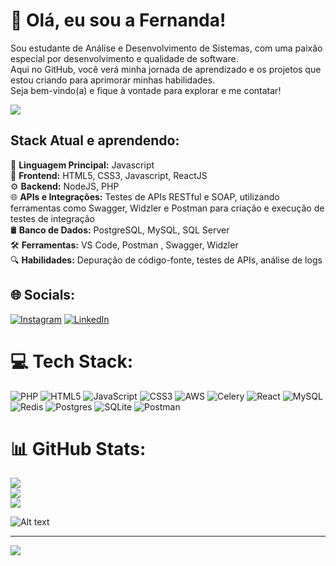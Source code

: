 # 🖖 Olá, eu sou a Fernanda!

Sou estudante de Análise e Desenvolvimento de Sistemas, com uma paixão especial por desenvolvimento e qualidade de software.  
Aqui no GitHub, você verá minha jornada de aprendizado e os projetos que estou criando para aprimorar minhas habilidades.  
Seja bem-vindo(a) e fique à vontade para explorar e me contatar!

<div align="left">
<img src="https://i.giphy.com/media/v1.Y2lkPTc5MGI3NjExbXU5dnpldjRic2RuNDFidm9ycWFwanY5Z2F5dGZ1ZmpsZDFodWE4NiZlcD12MV9pbnRlcm5hbF9naWZfYnlfaWQmY3Q9dHM/IPhL5ZvzvcGVWml71R/giphy.gif">
</div>

## Stack Atual e aprendendo:

🥇 **Linguagem Principal:** Javascript  
🎉 **Frontend:** HTML5, CSS3, Javascript, ReactJS  
⚙ **Backend:** NodeJS, PHP    
🌐 **APIs e Integrações:** Testes de APIs RESTful e SOAP, utilizando ferramentas como Swagger, Widzler e Postman para criação e execução de testes de integração  
🛢 **Banco de Dados:**  PostgreSQL, MySQL, SQL Server  
🛠️ **Ferramentas:** VS Code, Postman , Swagger, Widzler  
🔍 **Habilidades:** Depuração de código-fonte, testes de APIs, análise de logs  
## 🌐 Socials:
[![Instagram](https://img.shields.io/badge/Instagram-%23E4405F.svg?logo=Instagram&logoColor=white)](https://instagram.com/hogefer) [![LinkedIn](https://img.shields.io/badge/LinkedIn-%230077B5.svg?logo=linkedin&logoColor=white)](https://linkedin.com/in/matosfer) 

# 💻 Tech Stack:
![PHP](https://img.shields.io/badge/php-%23777BB4.svg?style=flat&logo=php&logoColor=white) ![HTML5](https://img.shields.io/badge/html5-%23E34F26.svg?style=flat&logo=html5&logoColor=white) ![JavaScript](https://img.shields.io/badge/javascript-%23323330.svg?style=flat&logo=javascript&logoColor=%23F7DF1E) ![CSS3](https://img.shields.io/badge/css3-%231572B6.svg?style=flat&logo=css3&logoColor=white) ![AWS](https://img.shields.io/badge/AWS-%23FF9900.svg?style=flat&logo=amazon-aws&logoColor=white) ![Celery](https://img.shields.io/badge/celery-%23a9cc54.svg?style=flat&logo=celery&logoColor=ddf4a4) ![React](https://img.shields.io/badge/react-%2320232a.svg?style=flat&logo=react&logoColor=%2361DAFB) ![MySQL](https://img.shields.io/badge/mysql-4479A1.svg?style=flat&logo=mysql&logoColor=white) ![Redis](https://img.shields.io/badge/redis-%23DD0031.svg?style=flat&logo=redis&logoColor=white) ![Postgres](https://img.shields.io/badge/postgres-%23316192.svg?style=flat&logo=postgresql&logoColor=white) ![SQLite](https://img.shields.io/badge/sqlite-%2307405e.svg?style=flat&logo=sqlite&logoColor=white) ![Postman](https://img.shields.io/badge/Postman-FF6C37?style=flat&logo=postman&logoColor=white)
# 📊 GitHub Stats:
![](https://github-readme-stats.vercel.app/api?username=ferdarko&theme=dracula&hide_border=true&include_all_commits=false&count_private=false)<br/>
![](https://github-readme-streak-stats.herokuapp.com/?user=ferdarko&theme=dracula&hide_border=true)<br/>
![](https://github-readme-stats.vercel.app/api/top-langs/?username=ferdarko&theme=dracula&hide_border=true&include_all_commits=false&count_private=false&layout=compact)

 ![Alt text](https://spotify-recently-played-readme.vercel.app/api?user=5a2o23ajsdh5c7off5jc70hsm)


---
[![](https://visitcount.itsvg.in/api?id=ferdarko&icon=0&color=5)](https://visitcount.itsvg.in)
